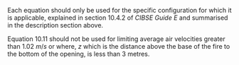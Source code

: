 Each equation should only be used for the specific
configuration for which it is applicable, explained
in section 10.4.2 of _CIBSE Guide E_ and summarised
in the description section above.

Equation 10.11 should not be used for limiting average
air velocities greater than $1.02$ $m/s$ or where, $z$ which
is the distance above the base of the fire to the bottom of
the opening, is less than 3 metres.